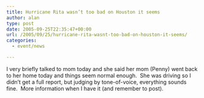 ```yaml
---
title: Hurricane Rita wasn’t too bad on Houston it seems
author: alan
type: post
date: 2005-09-25T22:35:47+00:00
url: /2005/09/25/hurricane-rita-wasnt-too-bad-on-houston-it-seems/
categories:
  - event/news

---
```

I very briefly talked to mom today and she said her mom (Penny)&nbsp;went back to her home today and things seem normal enough.&nbsp; She was driving so I didn&rsquo;t get a full report, but judging by tone-of-voice, everything sounds fine.&nbsp; More information when&nbsp;I have it (and remember to post).


